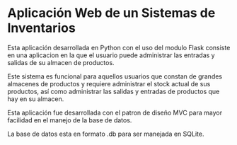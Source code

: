 # Aplicación Web de un Sistemas de Inventarios

Esta aplicación desarrollada en Python con el uso del modulo Flask consiste en una aplicacion en la que el usuario puede administrar las entradas y salidas de su almacen de productos. 

Este sistema es funcional para aquellos usuarios que constan de grandes almacenes de productos y requiere administrar el stock actual de sus productos, así como administrar las salidas y entradas de productos que hay en su almacen. 

Esta aplicación fue desarrollada con el patron de diseño MVC para mayor facilidad en el manejo de la base de datos.

La base de datos esta en formato .db para ser manejada en SQLite. 